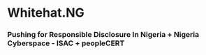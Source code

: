 # Whitehat.NG
### Pushing for Responsible Disclosure In Nigeria + Nigeria Cyberspace - ISAC + peopleCERT
